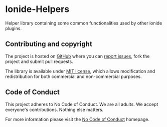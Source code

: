 # Ionide-Helpers

Helper library containing some common functionalities used by other ionide plugins.

## Contributing and copyright

The project is hosted on [GitHub](https://github.com/ionide/ionide-helpers) where you can [report issues](https://github.com/ionide/ionide-helpers/issues), fork
the project and submit pull requests.

The library is available under [MIT license](https://github.com/ionide/ionide-helpers/blob/master/LICENSE.md), which allows modification and
redistribution for both commercial and non-commercial purposes.

## Code of Conduct

This project adheres to No Code of Conduct. We are all adults. We accept everyone's contributions. Nothing else matters.

For more information please visit the [No Code of Conduct](https://github.com/domgetter/NCoC) homepage.
